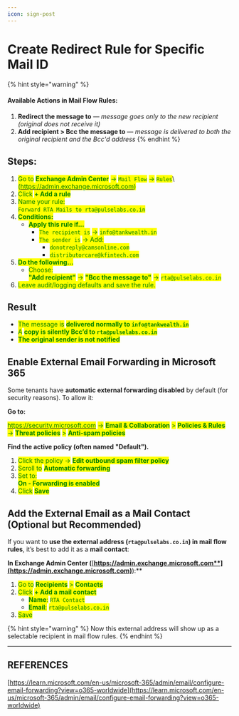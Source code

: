 ```yaml
---
icon: sign-post
---
```


# Create Redirect Rule for Specific Mail ID

{% hint style="warning" %}
#### Available Actions in Mail Flow Rules:

1. **Redirect the message to** — _message goes only to the new recipient (original does not receive it)_
2. **Add recipient > Bcc the message to** — _message is delivered to both the original recipient and the Bcc'd address_
{% endhint %}

## Steps:

1. <mark style="color:green;">Go to</mark> <mark style="color:green;"></mark><mark style="color:green;">**Exchange Admin Center**</mark> <mark style="color:green;"></mark><mark style="color:green;">→</mark> <mark style="color:green;"></mark><mark style="color:green;">`Mail Flow`</mark> <mark style="color:green;"></mark><mark style="color:green;">→</mark> <mark style="color:green;"></mark><mark style="color:green;">`Rules`</mark>\ <mark style="color:green;">(</mark>[<mark style="color:green;">https://admin.exchange.microsoft.com</mark>](https://admin.exchange.microsoft.com)<mark style="color:green;">)</mark>
2. <mark style="color:green;">Click</mark> <mark style="color:green;"></mark><mark style="color:green;">**+ Add a rule**</mark>
3. <mark style="color:green;">Name your rule:</mark>\
   <mark style="color:green;">`Forward RTA Mails to rta@pulselabs.co.in`</mark>
4. <mark style="color:green;">**Conditions:**</mark>
   * <mark style="color:green;">**Apply this rule if...**</mark>
     * <mark style="color:green;">`The recipient is`</mark> <mark style="color:green;"></mark><mark style="color:green;">→</mark> <mark style="color:green;"></mark><mark style="color:green;">`info@tankwealth.in`</mark>
     * <mark style="color:green;">`The sender is`</mark> <mark style="color:green;"></mark><mark style="color:green;">→ Add:</mark>
       * <mark style="color:green;">`donotreply@camsonline.com`</mark>
       * <mark style="color:green;">`distributorcare@kfintech.com`</mark>
5. <mark style="color:green;">**Do the following...**</mark>
   * <mark style="color:green;">Choose:</mark>\
     <mark style="color:green;">**"Add recipient"**</mark> <mark style="color:green;"></mark><mark style="color:green;">→</mark> <mark style="color:green;"></mark><mark style="color:green;">**"Bcc the message to"**</mark> <mark style="color:green;"></mark><mark style="color:green;">→</mark> <mark style="color:green;"></mark><mark style="color:green;">`rta@pulselabs.co.in`</mark>
6. <mark style="color:green;">Leave audit/logging defaults and save the rule.</mark>

## Result

* <mark style="color:green;">The message is</mark> <mark style="color:green;"></mark><mark style="color:green;">**delivered normally to**</mark><mark style="color:green;">**&#x20;**</mark><mark style="color:green;">**`info@tankwealth.in`**</mark>
* <mark style="color:green;">A</mark> <mark style="color:green;"></mark><mark style="color:green;">**copy is silently Bcc’d to**</mark><mark style="color:green;">**&#x20;**</mark><mark style="color:green;">**`rta@pulselabs.co.in`**</mark>
* <mark style="color:green;">**The original sender is not notified**</mark>

## Enable External Email Forwarding in Microsoft 365

Some tenants have **automatic external forwarding disabled** by default (for security reasons). To allow it:

**Go to:**

[<mark style="color:green;">https://security.microsoft.com</mark>](https://security.microsoft.com) <mark style="color:green;">→</mark> <mark style="color:green;"></mark><mark style="color:green;">**Email & Collaboration**</mark> <mark style="color:green;"></mark><mark style="color:green;">></mark> <mark style="color:green;"></mark><mark style="color:green;">**Policies & Rules**</mark> <mark style="color:green;"></mark><mark style="color:green;">→</mark> <mark style="color:green;"></mark><mark style="color:green;">**Threat policies**</mark> <mark style="color:green;"></mark><mark style="color:green;">></mark> <mark style="color:green;"></mark><mark style="color:green;">**Anti-spam policies**</mark>

**Find the active policy (often named "Default").**

1. <mark style="color:green;">Click the policy →</mark> <mark style="color:green;"></mark><mark style="color:green;">**Edit outbound spam filter policy**</mark>
2. <mark style="color:green;">Scroll to</mark> <mark style="color:green;"></mark><mark style="color:green;">**Automatic forwarding**</mark>
3. <mark style="color:green;">Set to:</mark>\
   <mark style="color:green;">**On - Forwarding is enabled**</mark>
4. <mark style="color:green;">Click</mark> <mark style="color:green;"></mark><mark style="color:green;">**Save**</mark>

## **Add the External Email as a Mail Contact (Optional but Recommended)**

If you want to **use the external address (`rta@pulselabs.co.in`) in mail flow rules**, it’s best to add it as a **mail contact**:

**In Exchange Admin Center (**[**https://admin.exchange.microsoft.com**](https://admin.exchange.microsoft.com)**):**

1. <mark style="color:green;">Go to</mark> <mark style="color:green;"></mark><mark style="color:green;">**Recipients**</mark> <mark style="color:green;"></mark><mark style="color:green;">></mark> <mark style="color:green;"></mark><mark style="color:green;">**Contacts**</mark>
2. <mark style="color:green;">Click</mark> <mark style="color:green;"></mark><mark style="color:green;">**+ Add a mail contact**</mark>
   * <mark style="color:green;">**Name**</mark><mark style="color:green;">:</mark> <mark style="color:green;"></mark><mark style="color:green;">`RTA Contact`</mark>
   * <mark style="color:green;">**Email**</mark><mark style="color:green;">:</mark> <mark style="color:green;"></mark><mark style="color:green;">`rta@pulselabs.co.in`</mark>
3. <mark style="color:green;">Save</mark>

{% hint style="warning" %}
Now this external address will show up as a selectable recipient in mail flow rules.
{% endhint %}



***

## REFERENCES

[https://learn.microsoft.com/en-us/microsoft-365/admin/email/configure-email-forwarding?view=o365-worldwide](https://learn.microsoft.com/en-us/microsoft-365/admin/email/configure-email-forwarding?view=o365-worldwide)
